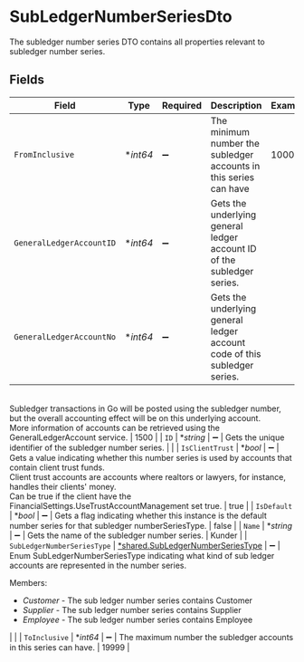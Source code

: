 # SubLedgerNumberSeriesDto

The subledger number series DTO contains all properties relevant to subledger number series.


## Fields

| Field                                                                                                                                                                                                                                                                                                                                                               | Type                                                                                                                                                                                                                                                                                                                                                                | Required                                                                                                                                                                                                                                                                                                                                                            | Description                                                                                                                                                                                                                                                                                                                                                         | Example                                                                                                                                                                                                                                                                                                                                                             |
| ------------------------------------------------------------------------------------------------------------------------------------------------------------------------------------------------------------------------------------------------------------------------------------------------------------------------------------------------------------------- | ------------------------------------------------------------------------------------------------------------------------------------------------------------------------------------------------------------------------------------------------------------------------------------------------------------------------------------------------------------------- | ------------------------------------------------------------------------------------------------------------------------------------------------------------------------------------------------------------------------------------------------------------------------------------------------------------------------------------------------------------------- | ------------------------------------------------------------------------------------------------------------------------------------------------------------------------------------------------------------------------------------------------------------------------------------------------------------------------------------------------------------------- | ------------------------------------------------------------------------------------------------------------------------------------------------------------------------------------------------------------------------------------------------------------------------------------------------------------------------------------------------------------------- |
| `FromInclusive`                                                                                                                                                                                                                                                                                                                                                     | **int64*                                                                                                                                                                                                                                                                                                                                                            | :heavy_minus_sign:                                                                                                                                                                                                                                                                                                                                                  | The minimum number the subledger accounts in this series can have                                                                                                                                                                                                                                                                                                   | 10000                                                                                                                                                                                                                                                                                                                                                               |
| `GeneralLedgerAccountID`                                                                                                                                                                                                                                                                                                                                            | **int64*                                                                                                                                                                                                                                                                                                                                                            | :heavy_minus_sign:                                                                                                                                                                                                                                                                                                                                                  | Gets the underlying general ledger account ID of the subledger series.                                                                                                                                                                                                                                                                                              |                                                                                                                                                                                                                                                                                                                                                                     |
| `GeneralLedgerAccountNo`                                                                                                                                                                                                                                                                                                                                            | **int64*                                                                                                                                                                                                                                                                                                                                                            | :heavy_minus_sign:                                                                                                                                                                                                                                                                                                                                                  | Gets the underlying general ledger account code of this subledger series.<br/>Subledger transactions in Go will be posted using the subledger number, but the overall accounting effect will be on this underlying account.<br/>More information of accounts can be retrieved using the GeneralLedgerAccount service.                                             | 1500                                                                                                                                                                                                                                                                                                                                                                |
| `ID`                                                                                                                                                                                                                                                                                                                                                                | **string*                                                                                                                                                                                                                                                                                                                                                           | :heavy_minus_sign:                                                                                                                                                                                                                                                                                                                                                  | Gets the unique identifier of the subledger number series.                                                                                                                                                                                                                                                                                                          |                                                                                                                                                                                                                                                                                                                                                                     |
| `IsClientTrust`                                                                                                                                                                                                                                                                                                                                                     | **bool*                                                                                                                                                                                                                                                                                                                                                             | :heavy_minus_sign:                                                                                                                                                                                                                                                                                                                                                  | Gets a value indicating whether this number series is used by accounts that contain client trust funds.<br/>Client trust accounts are accounts where realtors or lawyers, for instance, handles their clients' money.<br/>Can be true if the client have the FinancialSettings.UseTrustAccountManagement set true.                                                | true                                                                                                                                                                                                                                                                                                                                                                |
| `IsDefault`                                                                                                                                                                                                                                                                                                                                                         | **bool*                                                                                                                                                                                                                                                                                                                                                             | :heavy_minus_sign:                                                                                                                                                                                                                                                                                                                                                  | Gets a flag indicating whether this instance is the default number series for that subledger numberSeriesType.                                                                                                                                                                                                                                                      | false                                                                                                                                                                                                                                                                                                                                                               |
| `Name`                                                                                                                                                                                                                                                                                                                                                              | **string*                                                                                                                                                                                                                                                                                                                                                           | :heavy_minus_sign:                                                                                                                                                                                                                                                                                                                                                  | Gets the name of the subledger number series.                                                                                                                                                                                                                                                                                                                       | Kunder                                                                                                                                                                                                                                                                                                                                                              |
| `SubLedgerNumberSeriesType`                                                                                                                                                                                                                                                                                                                                         | [*shared.SubLedgerNumberSeriesType](../../../pkg/models/shared/subledgernumberseriestype.md)                                                                                                                                                                                                                                                                        | :heavy_minus_sign:                                                                                                                                                                                                                                                                                                                                                  | Enum SubLedgerNumberSeriesType indicating what kind of sub ledger accounts are represented in the number series.<p>Members:</p><ul><li><i>Customer</i> - The sub ledger number series contains Customer</li><li><i>Supplier</i> - The sub ledger number series contains Supplier</li><li><i>Employee</i> - The sub ledger number series contains Employee</li></ul> |                                                                                                                                                                                                                                                                                                                                                                     |
| `ToInclusive`                                                                                                                                                                                                                                                                                                                                                       | **int64*                                                                                                                                                                                                                                                                                                                                                            | :heavy_minus_sign:                                                                                                                                                                                                                                                                                                                                                  | The maximum number the subledger accounts in this series can have.                                                                                                                                                                                                                                                                                                  | 19999                                                                                                                                                                                                                                                                                                                                                               |